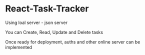 # React-Task-Tracker

Using loal server - json server

You can Create, Read, Update and Delete tasks

Once ready for deployment, auths and other online server can be implemented
